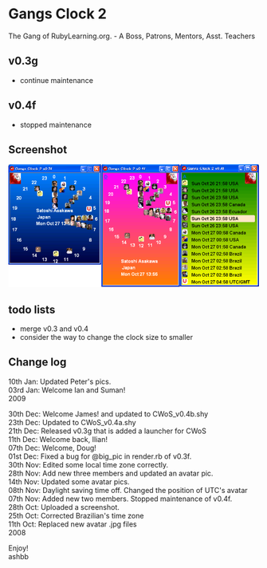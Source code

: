 Gangs Clock 2
=============
The Gang of RubyLearning.org. - A Boss, Patrons, Mentors, Asst. Teachers

v0.3g
-----
- continue maintenance

v0.4f
-----
- stopped maintenance

Screenshot
----------
![GangsClock2\_screenshot.png](http://github.com/ashbb/gangsclock2/raw/master/GangsClock2_screenshot.png)

todo lists
----------
- merge v0.3 and v0.4
- consider the way to change the clock size to smaller

Change log
----------
10th Jan: Updated Peter's pics. <br>
03rd Jan: Welcome Ian and Suman! <br>
2009 <br>

30th Dec: Welcome James! and updated to CWoS\_v0.4b.shy <br>
23th Dec: Updated to CWoS\_v0.4a.shy <br>
21th Dec: Released v0.3g that is added a launcher for CWoS <br>
11th Dec: Welcome back, Ilian! <br>
07th Dec: Welcome, Doug! <br>
01st Dec: Fixed a bug for @big\_pic in render.rb of v0.3f. <br>
30th Nov: Edited some local time zone correctly. <br>
28th Nov: Add new three members and updated an avatar pic. <br>
14th Nov: Updated some avatar pics. <br>
08th Nov: Daylight saving time off. Changed the position of UTC's avatar <br>
07th Nov: Added new two members. Stopped maintenance of v0.4f. <br>
28th Oct: Uploaded a screenshot. <br>
25th Oct: Corrected Brazilian's time zone <br>
11th Oct: Replaced new avatar .jpg files <br>
2008 <br>

Enjoy! <br>
ashbb
